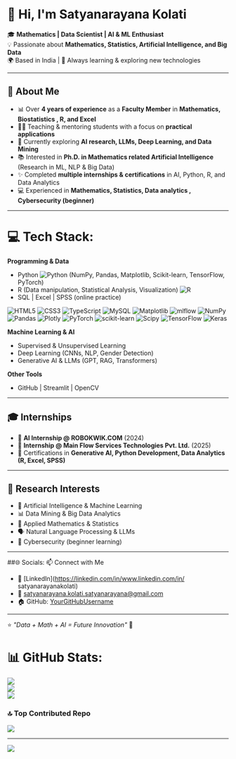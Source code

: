 # 👋 Hi, I'm Satyanarayana Kolati  

🎓 **Mathematics | Data Scientist | AI & ML Enthusiast**  
💡 Passionate about **Mathematics, Statistics, Artificial Intelligence, and Big Data**  
🌍 Based in India | 🌱 Always learning & exploring new technologies  

---

## 🚀 About Me  
- 📊 Over **4 years of experience** as a **Faculty Member** in **Mathematics, Biostatistics , R, and Excel**  
- 🧑‍🏫 Teaching & mentoring students with a focus on **practical applications**  
- 🤖 Currently exploring **AI research, LLMs, Deep Learning, and Data Mining**  
- 📚 Interested in **Ph.D. in Mathematics related Artificial Intelligence** (Research in ML, NLP & Big Data)  
- ✨ Completed **multiple internships & certifications** in AI, Python, R, and Data Analytics  
- 💻 Experienced in **Mathematics, Statistics, Data analytics , Cybersecurity (beginner)**  

---

# 💻 Tech Stack:

**Programming & Data**  
- Python  ![Python](https://img.shields.io/badge/python-3670A0?style=for-the-badge&logo=python&logoColor=ffdd54) (NumPy, Pandas, Matplotlib, Scikit-learn, TensorFlow, PyTorch) 
- R (Data manipulation, Statistical Analysis, Visualization)  ![R](https://img.shields.io/badge/r-%23276DC3.svg?style=for-the-badge&logo=r&logoColor=white)
- SQL | Excel | SPSS (online practice)  

 ![HTML5](https://img.shields.io/badge/html5-%23E34F26.svg?style=for-the-badge&logo=html5&logoColor=white) ![CSS3](https://img.shields.io/badge/css3-%231572B6.svg?style=for-the-badge&logo=css3&logoColor=white) ![TypeScript](https://img.shields.io/badge/typescript-%23007ACC.svg?style=for-the-badge&logo=typescript&logoColor=white) ![MySQL](https://img.shields.io/badge/mysql-4479A1.svg?style=for-the-badge&logo=mysql&logoColor=white) ![Matplotlib](https://img.shields.io/badge/Matplotlib-%23ffffff.svg?style=for-the-badge&logo=Matplotlib&logoColor=black) ![mlflow](https://img.shields.io/badge/mlflow-%23d9ead3.svg?style=for-the-badge&logo=numpy&logoColor=blue) ![NumPy](https://img.shields.io/badge/numpy-%23013243.svg?style=for-the-badge&logo=numpy&logoColor=white) ![Pandas](https://img.shields.io/badge/pandas-%23150458.svg?style=for-the-badge&logo=pandas&logoColor=white) ![Plotly](https://img.shields.io/badge/Plotly-%233F4F75.svg?style=for-the-badge&logo=plotly&logoColor=white) ![PyTorch](https://img.shields.io/badge/PyTorch-%23EE4C2C.svg?style=for-the-badge&logo=PyTorch&logoColor=white) ![scikit-learn](https://img.shields.io/badge/scikit--learn-%23F7931E.svg?style=for-the-badge&logo=scikit-learn&logoColor=white) ![Scipy](https://img.shields.io/badge/SciPy-%230C55A5.svg?style=for-the-badge&logo=scipy&logoColor=%white) ![TensorFlow](https://img.shields.io/badge/TensorFlow-%23FF6F00.svg?style=for-the-badge&logo=TensorFlow&logoColor=white) ![Keras](https://img.shields.io/badge/Keras-%23D00000.svg?style=for-the-badge&logo=Keras&logoColor=white)


**Machine Learning & AI**  
- Supervised & Unsupervised Learning  
- Deep Learning (CNNs, NLP, Gender Detection)  
- Generative AI & LLMs (GPT, RAG, Transformers)  

**Other Tools**  
- GitHub | Streamlit | OpenCV  

---

## 🎓 Internships  
- 📌 **AI Internship @ ROBOKWIK.COM** (2024)  
- 📌 **Internship @ Main Flow Services Technologies Pvt. Ltd.** (2025)  
- 📌 Certifications in **Generative AI, Python Development, Data Analytics (R, Excel, SPSS)**  

---

## 🌟 Research Interests  
- 🤖 Artificial Intelligence & Machine Learning  
- 📊 Data Mining & Big Data Analytics  
- 🧮 Applied Mathematics & Statistics  
- 🗣️ Natural Language Processing & LLMs  
- 🔐 Cybersecurity (beginner learning)  

---

##🌐 Socials: 📫 Connect with Me  
- 💼 [LinkedIn](https://linkedin.com/in/www.linkedin.com/in/ satyanarayanakolati)
- 📧 satyanarayana.kolati.satyanarayana@gmail.com 
- 🏠 GitHub: [YourGitHubUsername](https://github.com/satyanarayanareal/satyanarayanareal.git)  
---

⭐️ *"Data + Math + AI = Future Innovation"* 🚀  




# 📊 GitHub Stats:
![](https://github-readme-stats.vercel.app/api?username=satyanarayana&theme=swift&hide_border=false&include_all_commits=true&count_private=false)<br/>
![](https://nirzak-streak-stats.vercel.app/?user=satyanarayana&theme=swift&hide_border=false)<br/>
![](https://github-readme-stats.vercel.app/api/top-langs/?username=satyanarayana&theme=swift&hide_border=false&include_all_commits=true&count_private=false&layout=compact)

### 🔝 Top Contributed Repo
![](https://github-contributor-stats.vercel.app/api?username=satyanarayana&limit=5&theme=dark&combine_all_yearly_contributions=true)

---
[![](https://visitcount.itsvg.in/api?id=satyanarayana&icon=0&color=0)](https://visitcount.itsvg.in)

<!-- Proudly created with GPRM ( https://gprm.itsvg.in ) -->
